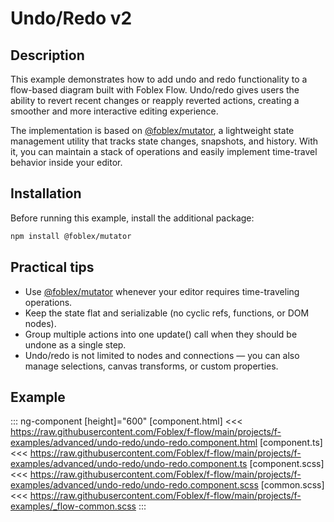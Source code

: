 ﻿# Undo/Redo v2

## Description

This example demonstrates how to add undo and redo functionality to a flow-based diagram built with Foblex Flow.
Undo/redo gives users the ability to revert recent changes or reapply reverted actions, creating a smoother and more interactive editing experience.

The implementation is based on [@foblex/mutator](https://github.com/Foblex/f-mutator), a lightweight state management utility that tracks state changes, snapshots, and history. With it, you can maintain a stack of operations and easily implement time-travel behavior inside your editor.

## Installation

Before running this example, install the additional package:

```bash
npm install @foblex/mutator
```

## Practical tips
- Use [@foblex/mutator](https://github.com/Foblex/f-mutator) whenever your editor requires time-traveling operations.
- Keep the state flat and serializable (no cyclic refs, functions, or DOM nodes).
- Group multiple actions into one update() call when they should be undone as a single step.
- Undo/redo is not limited to nodes and connections — you can also manage selections, canvas transforms, or custom properties.

## Example

::: ng-component <undo-redo-v2></undo-redo-v2> [height]="600"
[component.html] <<< https://raw.githubusercontent.com/Foblex/f-flow/main/projects/f-examples/advanced/undo-redo/undo-redo.component.html
[component.ts] <<< https://raw.githubusercontent.com/Foblex/f-flow/main/projects/f-examples/advanced/undo-redo/undo-redo.component.ts
[component.scss] <<< https://raw.githubusercontent.com/Foblex/f-flow/main/projects/f-examples/advanced/undo-redo/undo-redo.component.scss
[common.scss] <<< https://raw.githubusercontent.com/Foblex/f-flow/main/projects/f-examples/_flow-common.scss
:::

